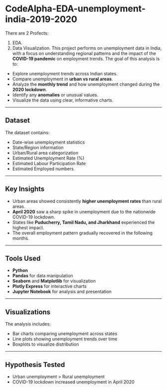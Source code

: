 # CodeAlpha-EDA-unemployment-india-2019-2020
There are 2 Profects:
1. EDA.
2. Data Visualization.
This project performs on unemployment data in India, with a focus on understanding regional patterns and the impact of the **COVID-19 pandemic** on employment trends.
The goal of this analysis is to:
- Explore unemployment trends across Indian states.
- Compare unemployment in **urban vs rural areas**.
- Analyze the **monthly trend** and how unemployment changed during the **2020 lockdown**.
- Identify any **anomalies** or unusual values.
- Visualize the data using clear, informative charts.

---

##  Dataset

The dataset contains:
- Date-wise unemployment statistics
- State/Region information
- Urban/Rural area categorization
- Estimated Unemployment Rate (%)
- Estimated Labour Participation Rate
- Estimated Employed numbers

---

##  Key Insights

- Urban areas showed consistently **higher unemployment rates** than rural areas.
- **April 2020** saw a sharp spike in unemployment due to the nationwide COVID-19 lockdown.
- States like **Puducherry, Tamil Nadu, and Jharkhand** experienced the highest impact.
- The overall employment pattern gradually recovered in the following months.

---

##  Tools Used

- **Python**
- **Pandas** for data manipulation
- **Seaborn** and **Matplotlib** for visualization
- **Plotly Express** for interactive charts
- **Jupyter Notebook** for analysis and presentation

---

##  Visualizations

The analysis includes:
- Bar charts comparing unemployment across states
- Line plots showing unemployment trends over time
- Boxplots to visualize distribution

---

##  Hypothesis Tested

- Urban unemployment > Rural unemployment 
- COVID-19 lockdown increased unemployment in April 2020 
